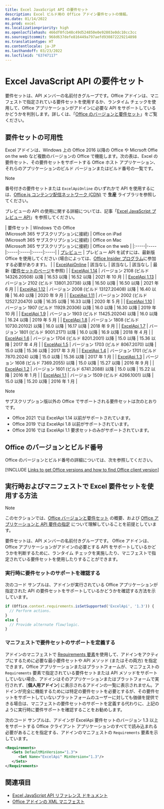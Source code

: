 ```yaml
---
title: Excel JavaScript API の要件セット
description: Excel ビルド用の Office アドイン要件セットの情報。
ms.date: 01/14/2022
ms.prod: excel
ms.localizationpriority: high
ms.openlocfilehash: 466df0fcb48c49d524850e0e92803e0dc10cc3cc
ms.sourcegitcommit: 968d637defe816449a797aefd930872229214898
ms.translationtype: HT
ms.contentlocale: ja-JP
ms.lasthandoff: 03/23/2022
ms.locfileid: "63747117"
---
```

# <a name="excel-javascript-api-requirement-sets"></a>Excel JavaScript API の要件セット

要件セットは、API メンバーの名前付きグループです。Office アドインは、マニフェストで指定されている要件セットを使用するか、ランタイム チェックを使用して、Office アプリケーションがアドインに必要な API をサポートしているかどうかを判別します。詳しくは、「[Office のバージョンと要件セット](../../develop/office-versions-and-requirement-sets.md)」をご覧ください。

## <a name="requirement-set-availability"></a>要件セットの可用性

Excel アドインは、Windows 上の Office 2016 以降の Office や Micrsoft Offie on the web など複数のバージョンの Office で機能します。次の表は、Excel の要件セット、その要件セットをサポートする Office ホスト アプリケーション、それらのアプリケーションのビルド バージョンまたはビルド番号の一覧です。

> [!NOTE]
> 番号付きの要件セットまたは `ExcelApiOnline` のいずれかで API を使用するには、[Office.js コンテンツ配信ネットワーク (CDN)](https://appsforoffice.microsoft.com/lib/1/hosted/office.js) で **生産** ライブラリを参照してください。
>
> プレビューの API の使用に関する詳細については、記事「[Excel JavaScript プレビュー API](excel-preview-apis.md)」を参照してください。

|  要件セット  |  Windows での Office<br>(Microsoft 365 サブスクリプションに接続)  |  Office on iPad<br>(Microsoft 365 サブスクリプションに接続)  |  Office on Mac<br>(Microsoft 365 サブスクリプションに接続)  | Office on the web |
|:-----|-----|:-----|:-----|:-----|:-----|
| [プレビュー](excel-preview-apis.md)  | プレビュー API を試すには、最新版 Office を使用してください (場合によっては、[Office Insider プログラム](https://insider.office.com)に参加する必要があります)。 |
| [ExcelApiOnline](excel-api-online-requirement-set.md) | 該当なし | 該当なし | 該当なし | 最新 ([要件セットのページ](excel-api-online-requirement-set.md)を参照) |
| [ExcelApi 1.14](excel-api-1-14-requirement-set.md) | バージョン 2108 (ビルド 14326.20508) 以降 | 16.53 以降 | 16.52 以降 | 2021 年 10 月 |
| [ExcelApi 1.13](excel-api-1-13-requirement-set.md) | バージョン 2102 (ビルド 13801.20738) 以降 | 16.50 以降 | 16.50 以降 | 2021 年 6 月 |
| [ExcelApi 1.12](excel-api-1-12-requirement-set.md) | バージョン 2008 (ビルド 13127.20408) 以降 | 16.40 以降 | 16.40 以降 | 2020 年 9 月 |
| [ExcelApi 1.11](excel-api-1-11-requirement-set.md) | バージョン 2002 (ビルド 12527.20470) 以降 | 16.35 以降 | 16.33 以降 | 2020 年 5 月 |
| [ExcelApi 1.10](excel-api-1-10-requirement-set.md) | バージョン 1907 (ビルド 11929.20306) 以降 | 16.0 以降 | 16.30 以降 | 2019 年 10 月 |
| [ExcelApi 1.9](excel-api-1-9-requirement-set.md)  | バージョン 1903 (ビルド 11425.20204) 以降 | 16.0 以降 | 16.24 以降 | 2019 年 5 月 |
| [ExcelApi 1.8](excel-api-1-8-requirement-set.md)  | バージョン 1808 (ビルド 10730.20102) 以降 | 16.0 以降 | 16.17 以降 | 2018 年 9 月 |
| [ExcelApi 1.7](excel-api-1-7-requirement-set.md)  | バージョン 1801 (ビルド 9001.2171) 以降   | 16.0 以降  | 16.9 以降  | 2018 年 4 月 |
| [ExcelApi 1.6](excel-api-1-6-requirement-set.md)  | バージョン 1704 (ビルド 8201.2001) 以降   | 15.0 以降  | 15.36 以降 | 2017 年 4 月 |
| [ExcelApi 1.5](excel-api-1-5-requirement-set.md)  | バージョン 1703 (ビルド 8067.2070) 以降   | 15.0 以降  | 15.36 以降 | 2017 年 3 月 |
| [ExcelApi 1.4](excel-api-1-4-requirement-set.md)  | バージョン 1701 (ビルド 7870.2024) 以降   | 15.0 以降  | 15.36 以降 | 2017 年 1 月 |
| [ExcelApi 1.3](excel-api-1-3-requirement-set.md)  | バージョン 1608 (ビルド 7369.2055) 以降   | 15.0 以降 | 15.27 以降 | 2016 年 9 月 |
| [ExcelApi 1.2](excel-api-1-2-requirement-set.md)  | バージョン 1601 (ビルド 6741.2088) 以降   | 15.0 以降 | 15.22 以降 | 2016 年 1 月 |
| [ExcelApi 1.1](excel-api-1-1-requirement-set.md)  | バージョン 1509 (ビルド 4266.1001) 以降   | 15.0 以降 | 15.20 以降 | 2016 年 1 月 |

> [!NOTE]
> サブスクリプション版以外の Office でサポートされる要件セットは次のとおりです。
>
> - Office 2021 では ExcelApi 1.14 以前がサポートされています。
> - Office 2019 では ExcelApi 1.8 以前がサポートされています。
> - Office 2016 では ExcelApi 1.1 要求セットのみがサポートされています。

## <a name="office-versions-and-build-numbers"></a>Office のバージョンとビルド番号

Office のバージョンとビルド番号の詳細については、次を参照してください。

[!INCLUDE [Links to get Office versions and how to find Office client version](../../includes/links-get-office-versions-builds.md)]

## <a name="how-to-use-excel-requirement-sets-at-runtime-and-in-the-manifest"></a>実行時およびマニフェストで Excel 要件セットを使用する方法

> [!NOTE]
> このセクションでは、[Office バージョンと要件セット](../../develop/office-versions-and-requirement-sets.md) の概要、および [Office アプリケーションと API 要件の指定](../../develop/specify-office-hosts-and-api-requirements.md) について理解していることを前提としています。

要件セットは、API メンバーの名前付きグループです。 Office アドインは、Office アプリケーションがアドインの必要とする API をサポートしているかどうかを判断するために、ランタイム チェックを実施したり、マニフェストで指定されている要件セットを使用したりすることができます。

### <a name="checking-for-requirement-set-support-at-runtime"></a>実行時に要件セットのサポートを確認する

次のコード サンプルは、アドインが実行されている Office アプリケーションが指定された API の要件セットをサポートしているかどうかを確認する方法を示しています。

```js
if (Office.context.requirements.isSetSupported('ExcelApi', '1.3')) {
  // Perform actions.
}
else {
  // Provide alternate flow/logic.
}
```

### <a name="defining-requirement-set-support-in-the-manifest"></a>マニフェストで要件セットのサポートを定義する

アドインのマニフェストで [Requirements 要素](../manifest/requirements.md)を使用して、アドインをアクティブにするために必要な最小要件セットや API メソッド (またはその両方) を指定できます。Office アプリケーションまたはプラットフォームが、マニフェストの `Requirements` 要素で指定されている要件セットまたは API メソッドをサポートしていない場合、アドインはそのアプリケーションまたはプラットフォームで実行されず、[**個人用アドイン**] に表示されるアドインの一覧に表示されません。アドインが完全に機能するためには特定の要件セットを必要とするが、その要件セットをサポートしていないプラットフォームのユーザーに対しても価値を提供できる場合は、マニフェストの要件セットのサポートを定義する代わりに、上記のように実行時に要件サポートを確認することをお勧めします。

次のコード サンプルは、アドインが ExcelApi 要件セットのバージョン 1.3 以上をサポートする Office クライアント アプリケーションのすべてで読み込まれる必要があることを指定する、アドインのマニフェストの `Requirements` 要素を示しています。

```xml
<Requirements>
   <Sets DefaultMinVersion="1.3">
      <Set Name="ExcelApi" MinVersion="1.3"/>
   </Sets>
</Requirements>
```

## <a name="see-also"></a>関連項目

- [Excel JavaScript API リファレンス ドキュメント](/javascript/api/excel)
- [Office アドインの XML マニフェスト](../../develop/add-in-manifests.md)
